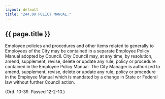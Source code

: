 ```yaml
---
layout: default 
title: "244.00 POLICY MANUAL."
---
```


{{ page.title }}
----------------

Employee policies and procedures and other items related to generally to
Employees of the City may be contained in a separate Employee Policy
Manual adopted by Council. City Council may, at any time, by resolution,
amend, supplement, revise, delete or update any rule, policy or
procedure contained in the Employee Policy Manual. The City Manager is
authorized to amend, supplement, revise, delete or update any rule,
policy or procedure in the Employee Manual which is mandated by a change
in State or Federal law without further Council action.

(Ord. 10-39. Passed 12-2-10.)
